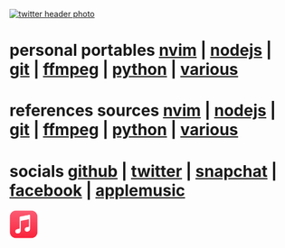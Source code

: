 [![twitter header photo](https://pbs.twimg.com/profile_banners/2177054297/1512901091/1500x500)](https://twitter.com/crbyxwpzfl/header_photo)

# personal portables [nvim](https://github.com/crbyxwpzfl/nvim) | [nodejs](https://github.com/crbyxwpzfl/nodejs) | [git](https://github.com/crbyxwpzfl/git) | [ffmpeg](https://github.com/crbyxwpzfl/ffmpeg) | [python](https://github.com/crbyxwpzfl/python) | [various](https://github.com/crbyxwpzfl/various)

# references sources [nvim](https://github.com/neovim/neovim) | [nodejs](https://github.com/homebridge/homebridge) | [git](https://git-scm.com/) | [ffmpeg](https://ffmpeg.org/) | [python](https://www.python.org/) | [various]()

# socials [github](https://github.com/crbyxwpzfl/crbyxwpzfl/discussions) | [twitter](https://twitter.com/crbyxwpzfl) | [snapchat](https://www.snapchat.com/add/crbyxwpzfl) | [facebook](https://www.facebook.com/crbyxwpzfl) | [applemusic](https://music.apple.com/profile/crbyxwpzfl)

<img align="center" src="https://github.com/crbyxwpzfl/crbyxwpzfl/blob/main/applemusic.png" width="50" height="50" />


